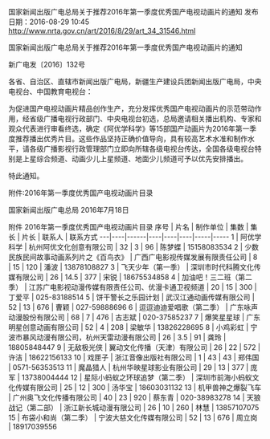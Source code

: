 国家新闻出版广电总局关于推荐2016年第一季度优秀国产电视动画片的通知
发布日期：2016-08-29 10:45 		
http://www.nrta.gov.cn/art/2016/8/29/art_34_31546.html

国家新闻出版广电总局关于推荐2016年第一季度优秀国产电视动画片的通知

新广电发〔2016〕132号 

各省、自治区、直辖市新闻出版广电局，新疆生产建设兵团新闻出版广电局，中央电视台、中国教育电视台：

为促进国产电视动画片精品创作生产，充分发挥优秀国产电视动画片的示范带动作用，经省级广播电视行政部门、中央电视台初选，总局邀请相关播出机构、专家和观众代表进行审看终选，确定《阿优学科学》等15部国产动画片为2016年第一季度推荐播出优秀片目。这些作品坚持正确价值导向，具有较高艺术水准和制作水平，请各级广播影视行政管理部门立即向所辖各级电视台传达，全国各级电视台特别是上星综合频道、动画少儿上星频道、地面少儿频道可予以优先安排播出。

特此通知。

 

附件:2016年第一季度优秀国产电视动画片目录

 

国家新闻出版广电总局
2016年7月18日   



附件
2016年第一季度优秀国产电视动画片目录
序号 | 片名 | 制作单位 | 集数 | 集长 | 片长 | 联系人 | 联系方式
---|----|------|----|----|----|-----|-----
1 | 阿优学科学 | 杭州阿优文化创意有限公司 | 32 | 3 | 96 | 陈梦蝶 | 15158083534
2 | 少数民族民间故事动画系列片之《百鸟衣》 | 广西广电影视传媒发展有限责任公司 | 8 | 15 | 120 | 潘波 | 13878108827
3 | 飞天少年（第一季） | 深圳市时代科腾文化传媒有限公司 | 26 | 14.5 | 377 | 宋锐 | 18675534858
4 | 加油吧！三二班（第二季） | 江苏广电影视动漫传媒有限责任公司、优漫卡通卫视频道 | 20 | 15 | 300 | 丁爱平 | 025-83188514
5 | 饼干警长之乐园计划  | 武汉江通动画传媒有限公司 | 52 | 13 | 676 | 曹颖 | 027-59888696
6 | 逗逗迪迪爱唱歌（第二季） | 广东咏声动漫股份有限公司 | 68 | 7 | 476 | 古志斌 | 020-37585237
7 | 爆笑星星球 | 广东明星创意动画有限公司 | 52 | 4 | 208 | 梁敏华 | 13826228695
8 | 小鸡彩虹 | 宁波市暴风动漫有限公司，杭州天雷动漫有限公司 | 26 | 3.5 | 91 | 龚玲 | 18805848447
9 | 无敌极光侠 | 翼动文化传播（天津）有限公司 | 26 | 22 | 572 | 许洁 | 18622156133
10 | 戏匣子 | 浙江音像出版社有限公司 | 1 | 43 | 43 | 郑伟国 | 0571-56353513
11 | 魔晶猎人 | 杭州华映星球影业有限公司 | 29 | 13 | 377 | 庞军 | 13738004444
12 | 星际小蚂蚁之环球追梦（第二季） | 深圳市前海小蚂蚁文化传媒有限公司 | 25 | 12 | 300 | 汤华宝 | 18603031132
13 | 机甲兽神之爆裂飞车 | 广州奥飞文化传播有限公司 | 40 | 23 | 920 | 蔡东青 | 020-38983278
14 | 天狼战记（第二部） | 浙江新长城动漫有限公司 | 26 | 10 | 260 | 林慧 | 13857107075
15 | 布袋小和尚（第二季） | 宁波大慈文化传媒有限公司 | 52 | 13 | 676 | 周立岗 | 18917039556

